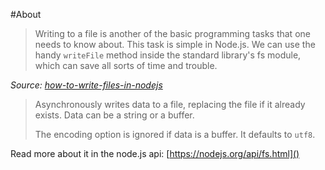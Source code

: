 #About

>Writing to a file is another of the basic programming tasks that one needs to know about. This task is simple in Node.js. We can use the handy `writeFile` method inside the standard library's fs module, which can save all sorts of time and trouble.

*Source: [how-to-write-files-in-nodejs](https://docs.nodejitsu.com/articles/file-system/how-to-write-files-in-nodejs)*


>Asynchronously writes data to a file, replacing the file if it already exists. Data can be a string or a buffer.
>
>The encoding option is ignored if data is a buffer. It defaults to `utf8`.

Read more about it in the node.js api:
[https://nodejs.org/api/fs.html]()